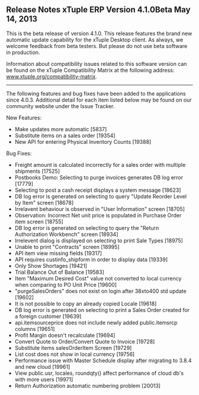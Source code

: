 Release Notes
xTuple ERP
Version 4.1.0Beta
May 14, 2013
----------------------------------

This is the beta release of version 4.1.0. This release features
the brand new automatic update capability for the xTuple Desktop 
client. As always, we welcome feedback from beta testers. But 
please do not use beta software in production.

Information about compatibility issues related to this software
version can be found on the xTuple Compatibility Matrix at the 
following address: www.xtuple.org/compatibility-matrix.

----------------------------------

The following features and bug fixes have been added to the
applications since 4.0.3. Additional detail for each item listed 
below may be found on our community website under the Issue 
Tracker.

New Features:

* Make updates more automatic	[5837]
* Substitute items on a sales order	[19354]
* New API for entering Physical Inventory Counts [19388]

Bug Fixes:

* Freight amount is calculated incorrectly for a sales order with 
multiple shipments [17525]
* Postbooks Demo: Selecting to purge invoices generates DB log 
error [17779]
* Selecting to post a cash receipt displays a system message 
[18623]
* DB log error is generated on selecting to query "Update 
Reorder Level by Item" screen [18678]
* Irrelavent behaviour is observed in "User Information" screen 
[18705]
* Observation: Incorrect Net unit price is populated in Purchase 
Order item screen [18755]
* DB log error is generated on selecting to query the "Return 
Authorization Workbench" screen [18934]
* Irrelevent dialog is displayed on selecting to print Sale 
Types [18975]
* Unable to print "Contracts" screen [18995]
* API item view missing fields [19317]
* API requires custinfo_shipform in order to display data [19339]
* Only Show Shortages [19421]
* Trial Balance Out of Balance [19583]
* Item "Maximum Desired Cost" value not converted to local 
currency when comparing to PO Unit Price [19600]
* "purgeSalesOrders" does not exist on login after 38xto400 std 
update [19602]
* It is not possible to copy an already copied Locale [19618]
* DB log error is generated on selecting to print a Sales Order 
created for a foreign customer [19639]
* api.itemsourceprice does not include newly added public.itemsrcp 
columns [19651]
* Profit Margin doesn't recalculate [19694]
* Convert Quote to Order/Convert Quote to Invoice [19728]
* Substitute items salesOrderItem Screen [19729]
* List cost does not show in local currency [19756]
* Performance issue with Master Schedule display after migrating 
to 3.8.4 and new cloud [19961]
* View public.usr, locales, roundqty() affect performance of 
cloud db's with more users [19971]
* Return Authorization automatic numbering problem [20013]